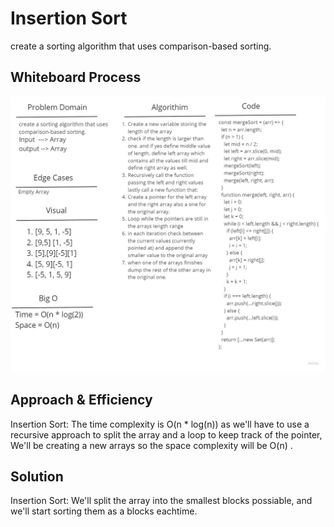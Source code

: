 # Insertion Sort

create a sorting algorithm that uses comparison-based sorting.

## Whiteboard Process

![Whiteboard](./assets/merge-sort.jpg)

## Approach & Efficiency

Insertion Sort: The time complexity is O(n \* log(n)) as we'll have to use a recursive approach to split the array and a loop to keep track of the pointer, We'll be creating a new arrays so the space complexity will be O(n) .

## Solution

Insertion Sort: We'll split the array into the smallest blocks possiable, and we'll start sorting them as a blocks eachtime.
